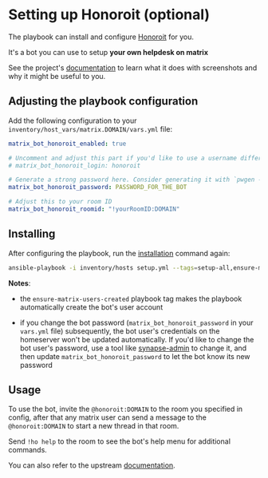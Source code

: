 # Setting up Honoroit (optional)

The playbook can install and configure [Honoroit](https://gitlab.com/etke.cc/honoroit) for you.

It's a bot you can use to setup **your own helpdesk on matrix**

See the project's [documentation](https://gitlab.com/etke.cc/honoroit#how-it-looks-like) to learn what it does with screenshots and why it might be useful to you.


## Adjusting the playbook configuration

Add the following configuration to your `inventory/host_vars/matrix.DOMAIN/vars.yml` file:

```yaml
matrix_bot_honoroit_enabled: true

# Uncomment and adjust this part if you'd like to use a username different than the default
# matrix_bot_honoroit_login: honoroit

# Generate a strong password here. Consider generating it with `pwgen -s 64 1`
matrix_bot_honoroit_password: PASSWORD_FOR_THE_BOT

# Adjust this to your room ID
matrix_bot_honoroit_roomid: "!yourRoomID:DOMAIN"
```


## Installing

After configuring the playbook, run the [installation](installing.md) command again:

```sh
ansible-playbook -i inventory/hosts setup.yml --tags=setup-all,ensure-matrix-users-created,start
```

**Notes**:

- the `ensure-matrix-users-created` playbook tag makes the playbook automatically create the bot's user account

- if you change the bot password (`matrix_bot_honoroit_password` in your `vars.yml` file) subsequently, the bot user's credentials on the homeserver won't be updated automatically. If you'd like to change the bot user's password, use a tool like [synapse-admin](configuring-playbook-synapse-admin.md) to change it, and then update `matrix_bot_honoroit_password` to let the bot know its new password


## Usage

To use the bot, invite the `@honoroit:DOMAIN` to the room you specified in config, after that any matrix user can send a message to the `@honoroit:DOMAIN` to start a new thread in that room.

Send `!ho help` to the room to see the bot's help menu for additional commands.

You can also refer to the upstream [documentation](https://gitlab.com/etke.cc/honoroit#features).
